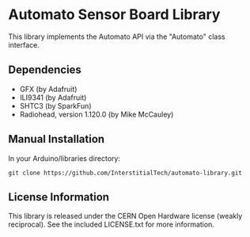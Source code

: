# Automato Sensor Board Library 

This library implements the Automato API via the "Automato" class interface.

## Dependencies
* GFX (by Adafruit)
* ILI9341 (by Adafruit)
* SHTC3 (by SparkFun)
* Radiohead, version 1.120.0 (by Mike McCauley)

## Manual Installation
In your Arduino/libraries directory:
```
git clone https://github.com/InterstitialTech/automato-library.git
```

## License Information

This library is released under the CERN Open Hardware license (weakly
reciprocal). See the included LICENSE.txt for more information.

